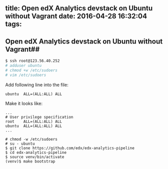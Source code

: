 title: Open edX Analytics devstack on Ubuntu without Vagrant
date: 2016-04-28 16:32:04
tags:
---
## Open edX Analytics devstack on Ubuntu without Vagrant##

```bash
$ ssh root@123.56.40.252
# adduser ubuntu
# chmod +w /etc/sudoers
# vim /etc/sudoers
```

Add following line into the file:

```
ubuntu  ALL=(ALL:ALL) ALL
```
Make it looks like:

```
...
# User privilege specification
root    ALL=(ALL:ALL) ALL
ubuntu  ALL=(ALL:ALL) ALL
...
```
```
# chmod -w /etc/sudoers
# su - ubuntu
$ git clone https://github.com/edx/edx-analytics-pipeline
$ cd edx-analytics-pipeline
$ source venv/bin/activate
(venv)$ make bootstrap
```